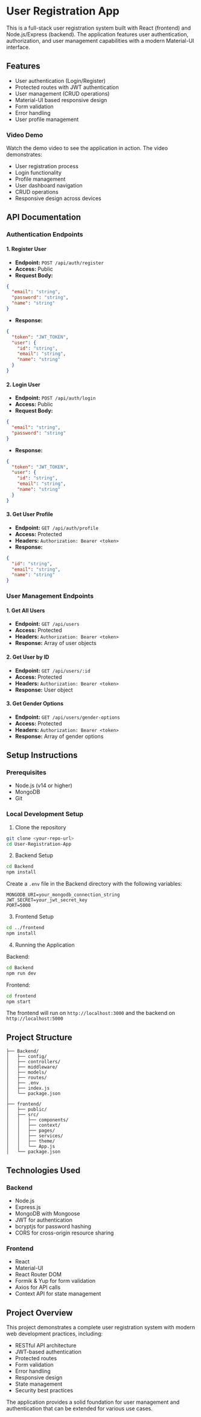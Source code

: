 # User Registration App

This is a full-stack user registration system built with React (frontend) and Node.js/Express (backend). The application features user authentication, authorization, and user management capabilities with a modern Material-UI interface.

## Features

- User authentication (Login/Register)
- Protected routes with JWT authentication
- User management (CRUD operations)
- Material-UI based responsive design
- Form validation
- Error handling
- User profile management

### Video Demo

Watch the demo video to see the application in action. The video demonstrates:
- User registration process
- Login functionality
- Profile management
- User dashboard navigation
- CRUD operations
- Responsive design across devices

## API Documentation

### Authentication Endpoints

#### 1. Register User
- **Endpoint:** `POST /api/auth/register`
- **Access:** Public
- **Request Body:**
```json
{
  "email": "string",
  "password": "string",
  "name": "string"
}
```
- **Response:** 
```json
{
  "token": "JWT_TOKEN",
  "user": {
    "id": "string",
    "email": "string",
    "name": "string"
  }
}
```

#### 2. Login User
- **Endpoint:** `POST /api/auth/login`
- **Access:** Public
- **Request Body:**
```json
{
  "email": "string",
  "password": "string"
}
```
- **Response:**
```json
{
  "token": "JWT_TOKEN",
  "user": {
    "id": "string",
    "email": "string",
    "name": "string"
  }
}
```

#### 3. Get User Profile
- **Endpoint:** `GET /api/auth/profile`
- **Access:** Protected
- **Headers:** `Authorization: Bearer <token>`
- **Response:**
```json
{
  "id": "string",
  "email": "string",
  "name": "string"
}
```

### User Management Endpoints

#### 1. Get All Users
- **Endpoint:** `GET /api/users`
- **Access:** Protected
- **Headers:** `Authorization: Bearer <token>`
- **Response:** Array of user objects

#### 2. Get User by ID
- **Endpoint:** `GET /api/users/:id`
- **Access:** Protected
- **Headers:** `Authorization: Bearer <token>`
- **Response:** User object

#### 3. Get Gender Options
- **Endpoint:** `GET /api/users/gender-options`
- **Access:** Protected
- **Headers:** `Authorization: Bearer <token>`
- **Response:** Array of gender options

## Setup Instructions

### Prerequisites
- Node.js (v14 or higher)
- MongoDB
- Git

### Local Development Setup

1. Clone the repository
```bash
git clone <your-repo-url>
cd User-Registration-App
```

2. Backend Setup
```bash
cd Backend
npm install
```

Create a `.env` file in the Backend directory with the following variables:
```
MONGODB_URI=your_mongodb_connection_string
JWT_SECRET=your_jwt_secret_key
PORT=5000
```

3. Frontend Setup
```bash
cd ../frontend
npm install
```

4. Running the Application

Backend:
```bash
cd Backend
npm run dev
```

Frontend:
```bash
cd frontend
npm start
```

The frontend will run on `http://localhost:3000` and the backend on `http://localhost:5000`



## Project Structure

```
├── Backend/
│   ├── config/
│   ├── controllers/
│   ├── middleware/
│   ├── models/
│   ├── routes/
│   ├── .env
│   ├── index.js
│   └── package.json
│
├── frontend/
│   ├── public/
│   ├── src/
│   │   ├── components/
│   │   ├── context/
│   │   ├── pages/
│   │   ├── services/
│   │   ├── theme/
│   │   └── App.js
│   └── package.json
```

## Technologies Used

### Backend
- Node.js
- Express.js
- MongoDB with Mongoose
- JWT for authentication
- bcryptjs for password hashing
- CORS for cross-origin resource sharing

### Frontend
- React
- Material-UI
- React Router DOM
- Formik & Yup for form validation
- Axios for API calls
- Context API for state management

## Project Overview

This project demonstrates a complete user registration system with modern web development practices, including:
- RESTful API architecture
- JWT-based authentication
- Protected routes
- Form validation
- Error handling
- Responsive design
- State management
- Security best practices

The application provides a solid foundation for user management and authentication that can be extended for various use cases.




